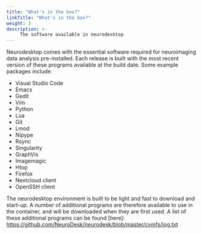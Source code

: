 ```yaml
---
title: "What's in the box?"
linkTitle: "What's in the box?"
weight: 3
description: >-
     The software available in neurodesktop
---
```


Neurodesktop comes with the essential software required for neuroimaging data analysis pre-installed. Each release is built with the most recent version of these programs available at the build date. Some example packages include:
* Visual Studio Code
* Emacs
* Gedit
* Vim
* Python
* Lua
* Git
* Lmod
* Nipype
* Rsync
* Singularity
* GraphVis
* Imagemagic
* Htop
* Firefox
* Nextcloud client
* OpenSSH client

The neurodesktop environment is built to be light and fast to download and start-up. A number of additional programs are therefore available to use in the container, and will be downloaded when they are first used. A list of these additional programs can be found [here]: https://github.com/NeuroDesk/neurodesk/blob/master/cvmfs/log.txt
